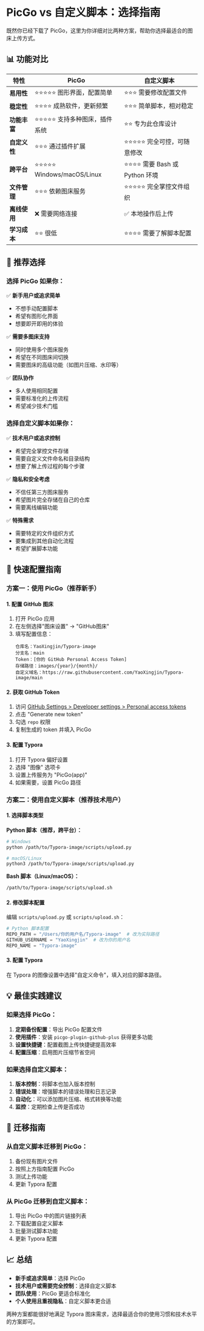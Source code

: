 # PicGo vs 自定义脚本：选择指南

既然你已经下载了 PicGo，这里为你详细对比两种方案，帮助你选择最适合的图床上传方式。

## 📊 功能对比

| 特性 | PicGo | 自定义脚本 |
|------|-------|------------|
| **易用性** | ⭐⭐⭐⭐⭐ 图形界面，配置简单 | ⭐⭐⭐ 需要修改配置文件 |
| **稳定性** | ⭐⭐⭐⭐ 成熟软件，更新频繁 | ⭐⭐⭐ 简单脚本，相对稳定 |
| **功能丰富** | ⭐⭐⭐⭐⭐ 支持多种图床，插件系统 | ⭐⭐ 专为此仓库设计 |
| **自定义性** | ⭐⭐⭐ 通过插件扩展 | ⭐⭐⭐⭐⭐ 完全可控，可随意修改 |
| **跨平台** | ⭐⭐⭐⭐⭐ Windows/macOS/Linux | ⭐⭐⭐⭐ 需要 Bash 或 Python 环境 |
| **文件管理** | ⭐⭐⭐ 依赖图床服务 | ⭐⭐⭐⭐⭐ 完全掌控文件组织 |
| **离线使用** | ❌ 需要网络连接 | ✅ 本地操作后上传 |
| **学习成本** | ⭐⭐ 很低 | ⭐⭐⭐⭐ 需要了解脚本配置 |

## 🎯 推荐选择

### 选择 PicGo 如果你：

✅ **新手用户或追求简单**
- 不想手动配置脚本
- 希望有图形化界面
- 想要即开即用的体验

✅ **需要多图床支持**
- 同时使用多个图床服务
- 希望在不同图床间切换
- 需要图床的高级功能（如图片压缩、水印等）

✅ **团队协作**
- 多人使用相同配置
- 需要标准化的上传流程
- 希望减少技术门槛

### 选择自定义脚本如果你：

✅ **技术用户或追求控制**
- 希望完全掌控文件存储
- 需要自定义文件命名和目录结构
- 想要了解上传过程的每个步骤

✅ **隐私和安全考虑**
- 不信任第三方图床服务
- 希望图片完全存储在自己的仓库
- 需要离线编辑功能

✅ **特殊需求**
- 需要特定的文件组织方式
- 要集成到其他自动化流程
- 希望扩展脚本功能

## 🚀 快速配置指南

### 方案一：使用 PicGo（推荐新手）

#### 1. 配置 GitHub 图床

1. 打开 PicGo 应用
2. 在左侧选择"图床设置" → "GitHub图床"
3. 填写配置信息：
   ```
   仓库名：YaoXingjin/Typora-image
   分支名：main
   Token：[你的 GitHub Personal Access Token]
   存储路径：images/{year}/{month}/
   自定义域名：https://raw.githubusercontent.com/YaoXingjin/Typora-image/main
   ```

#### 2. 获取 GitHub Token

1. 访问 [GitHub Settings > Developer settings > Personal access tokens](https://github.com/settings/tokens)
2. 点击 "Generate new token"
3. 勾选 `repo` 权限
4. 复制生成的 token 并填入 PicGo

#### 3. 配置 Typora

1. 打开 Typora 偏好设置
2. 选择 "图像" 选项卡
3. 设置上传服务为 "PicGo(app)"
4. 如果需要，设置 PicGo 路径

### 方案二：使用自定义脚本（推荐技术用户）

#### 1. 选择脚本类型

**Python 脚本（推荐，跨平台）：**
```bash
# Windows
python /path/to/Typora-image/scripts/upload.py

# macOS/Linux  
python3 /path/to/Typora-image/scripts/upload.py
```

**Bash 脚本（Linux/macOS）：**
```bash
/path/to/Typora-image/scripts/upload.sh
```

#### 2. 修改脚本配置

编辑 `scripts/upload.py` 或 `scripts/upload.sh`：

```python
# Python 脚本配置
REPO_PATH = "/Users/你的用户名/Typora-image"  # 改为实际路径
GITHUB_USERNAME = "YaoXingjin"  # 改为你的用户名
REPO_NAME = "Typora-image"
```

#### 3. 配置 Typora

在 Typora 的图像设置中选择"自定义命令"，填入对应的脚本路径。

## 💡 最佳实践建议

### 如果选择 PicGo：

1. **定期备份配置**：导出 PicGo 配置文件
2. **使用插件**：安装 `picgo-plugin-github-plus` 获得更多功能
3. **设置快捷键**：配置截图上传快捷键提高效率
4. **配置压缩**：启用图片压缩节省空间

### 如果选择自定义脚本：

1. **版本控制**：将脚本也加入版本控制
2. **错误处理**：增强脚本的错误处理和日志记录
3. **自动化**：可以添加图片压缩、格式转换等功能
4. **监控**：定期检查上传是否成功

## 🔄 迁移指南

### 从自定义脚本迁移到 PicGo：

1. 备份现有图片文件
2. 按照上方指南配置 PicGo
3. 测试上传功能
4. 更新 Typora 配置

### 从 PicGo 迁移到自定义脚本：

1. 导出 PicGo 中的图片链接列表
2. 下载配置自定义脚本
3. 批量测试脚本功能
4. 更新 Typora 配置

## 📈 总结

- **新手或追求简单**：选择 PicGo
- **技术用户或需要完全控制**：选择自定义脚本
- **团队使用**：PicGo 更适合标准化
- **个人使用且重视隐私**：自定义脚本更合适

两种方案都能很好地满足 Typora 图床需求，选择最适合你的使用习惯和技术水平的方案即可。